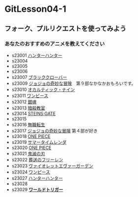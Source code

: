 # GitLesson04-1
## フォーク、プルリクエストを使ってみよう

### あなたのおすすめのアニメを教えてください

* s23001 [ハンターハンター](https://www.ntv.co.jp/hunterhunter/)
* s23004
* s23005
* s23006
* s23007 [ブラッククローバー](https://bclover.jp/)
* s23009 [ジョジョの奇妙な冒険](https://jojo-portal.com/)　第９部なかなかおもろいです。
* s23010 [オカルティック・ナイン](https://occultic-nine.com)
* s23011 [ワンピース](https://one-piece.com/index.html)
* s23012 [銀魂](https://www.tv-tokyo.co.jp/anime/gintama/)
* s23013 [暗殺教室](https://www.ansatsu-anime.com/)
* s23014 [STEINS;GATE](http://steinsgate.tv/index.html)
* s23015
* s23016 [無職転生](https://mushokutensei.jp/)
* s23017 [ジョジョの奇妙な冒険](https://jojo-portal.com/anime/) 第４部が好き
* s23018 [ONE PIECE](https://one-piece.com/anime/index.html) 
* s23019 [サマータイムレンダ](https://summertime-anime.com/)
* s23020 [ONE PIECE](https://one-piece.com/index.html"ワンピース")
* s23021 [鬼滅の刃](https://kimetsu.com/)
* s23022 [葬送のフリーレン](https://frieren-anime.jp/)
* s23023 [ヴァイオレットエヴァーガーデン](https://violet-evergarden.jp/)
* s23024 [ワンピース](https://one-piece.com/anime/index.html "ワンピース")
* s23027 [ハンターハンター](https://www.ntv.co.jp/hunterhunter/)
* s23028
* s23029 [**ワールドトリガー**](https://www.toei-anim.co.jp/tv/wt/)
